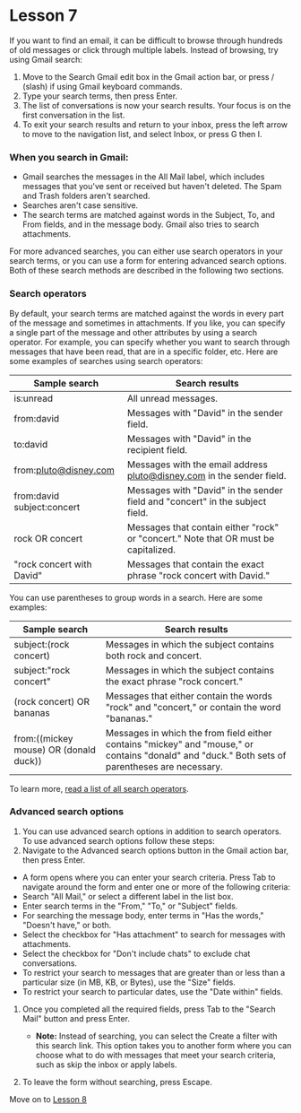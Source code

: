 # Lesson 7

If you want to find an email, it can be difficult to browse through
hundreds of old messages or click through multiple labels. Instead of
browsing, try using Gmail search:

1. Move to the Search Gmail edit box in the Gmail action bar, or press
   / (slash) if using Gmail keyboard commands.
2. Type your search terms, then press Enter.
3. The list of conversations is now your search results. Your focus is
   on the first conversation in the list.
4. To exit your search results and return to your inbox, press the left
   arrow to move to the navigation list, and select Inbox, or press G then I.

### When you search in Gmail:

- Gmail searches the messages in the All Mail label, which includes
  messages that you've sent or received but haven't deleted. The Spam
  and Trash folders aren't searched.
- Searches aren't case sensitive.
- The search terms are matched against words in the Subject, To, and
  From fields, and in the message body. Gmail also tries to search
  attachments.

For more advanced searches, you can either use search operators in your
search terms, or you can use a form for entering advanced search
options. Both of these search methods are described in the following two
sections.

### Search operators

By default, your search terms are matched against the words in every
part of the message and sometimes in attachments. If you like, you can
specify a single part of the message and other attributes by using a
search operator. For example, you can specify whether you want to search
through messages that have been read, that are in a specific folder,
etc. Here are some examples of searches using search operators:

| Sample search              | Search results                                                                      |
| -------------------------- | ----------------------------------------------------------------------------------- |
| is:unread                  | All unread messages.                                                                |
| from:david                 | Messages with "David" in the sender field.                                          |
| to:david                   | Messages with "David" in the recipient field.                                       |
| from:pluto@disney.com      | Messages with the email address pluto@disney.com in the sender field.               |
| from:david subject:concert | Messages with "David" in the sender field and "concert" in the subject field.       |
| rock OR concert            | Messages that contain either "rock" or "concert." Note that OR must be capitalized. |
| "rock concert with David"  | Messages that contain the exact phrase "rock concert with David."                   |

You can use parentheses to group words in a search. Here are some
examples:

| Sample search                          | Search results                                                                                                                                  |
| -------------------------------------- | ----------------------------------------------------------------------------------------------------------------------------------------------- |
| subject:(rock concert)                 | Messages in which the subject contains both rock and concert.                                                                                   |
| subject:"rock concert"                 | Messages in which the subject contains the exact phrase "rock concert."                                                                         |
| (rock concert) OR bananas              | Messages that either contain the words "rock" and "concert," or contain the word "bananas."                                                     |
| from:((mickey mouse) OR (donald duck)) | Messages in which the from field either contains "mickey" and "mouse," or contains "donald" and "duck." Both sets of parentheses are necessary. |

To learn more, [read a list of all search
operators](https://support.google.com/mail/answer/7190).

### Advanced search options

1.  You can use advanced search options in addition to search operators.
    To use advanced search options follow these steps:
2.  Navigate to the Advanced search options button in the Gmail action
    bar, then press Enter.

- A form opens where you can enter your search criteria. Press Tab to
  navigate around the form and enter one or more of the following
  criteria:
- Search "All Mail," or select a different label in the list box.
- Enter search terms in the "From," "To," or "Subject" fields.
- For searching the message body, enter terms in "Has the words,"
  "Doesn't have," or both.
- Select the checkbox for "Has attachment" to search for messages with
  attachments.
- Select the checkbox for "Don't include chats" to exclude chat
  conversations.
- To restrict your search to messages that are greater than or less
  than a particular size (in MB, KB, or Bytes), use the "Size" fields.
- To restrict your search to particular dates, use the "Date within"
  fields.

1.  Once you completed all the required fields, press Tab to the "Search
    Mail" button and press Enter.

    - **Note:** Instead of searching, you can select the Create a
      filter with this search link. This option takes you to another
      form where you can choose what to do with messages that meet
      your search criteria, such as skip the inbox or apply labels.

2.  To leave the form without searching, press Escape.

Move on to [Lesson 8](https://moodle.alassist.us/mod/url/view.php?id=2665)
